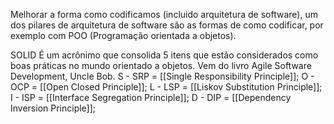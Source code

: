 Melhorar a forma como codificamos (incluido arquitetura de software), um dos pilares de arquitetura de software são as formas de como codificar, por exemplo com POO (Programação orientada a objetos).

SOLID
	É um acrônimo que consolida 5 itens que estão considerados como boas práticas no mundo orientado a objetos.
	Vem do livro Agile Software Development, Uncle Bob.
	S - SRP = [[Single Responsibility Principle]];
	O - OCP = [[Open Closed Principle]];
	L - LSP = [[Liskov Substitution Principle]];
	I - ISP = [[Interface Segregation Principle]]; 
	D - DIP = [[Dependency Inversion Principle]];
